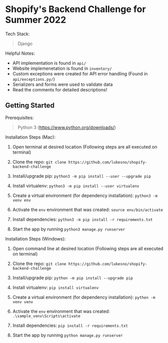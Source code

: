 # Shopify's Backend Challenge for Summer 2022

Tech Stack: 

> Django  

Helpful Notes: 

* API implementation is found in `api/`   
* Website implemenetation is found in `inventory/`  
* Custom exceptions were created for API error handling (Found in `api/exceptions.py/`)  
* Serializers and forms were used to validate data  
* Read the comments for detailed descriptions!

## Getting Started

Prerequisites:   
> Python 3 (https://www.python.org/downloads/)  
  
Installation Steps (Mac):
1. Open terminal at desired location (Following steps are all executed on terminal)

2. Clone the repo: `git clone https://github.com/lukesno/shopify-backend-challenge`

3. Install/upgrade pip: `python3 -m pip install --user --upgrade pip`

4. Install virtualenv: `python3 -m pip install --user virtualenv`

5. Create a virtual environment (for dependency installation): `python3 -m venv env`

6. Activate the `env` environment that was created: `source env/bin/activate`

7. Install dependencies: `python3 -m pip install -r requirements.txt`

8. Start the app by running `python3 manage.py runserver`


Installation Steps (Windows):
1. Open command line at desired location (Following steps are all executed on terminal)

2. Clone the repo: `git clone https://github.com/lukesno/shopify-backend-challenge`

3. Install/upgrade pip: `python -m pip install --upgrade pip`

4. Install virtualenv: `pip install virtualenv`

5. Create a virtual environment (for dependency installation): `python -m venv venv`

6. Activate the `env` environment that was created: `.\sample_venv\Scripts\activate`

7. Install dependencies: `pip install -r requirements.txt`

8. Start the app by running `python manage.py runserver`

